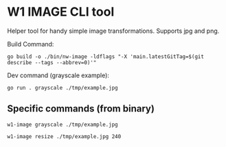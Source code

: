 # W1 IMAGE CLI tool

Helper tool for handy simple image transformations.
Supports jpg and png.

Build Command:

`go build -o ./bin/nw-image -ldflags "-X 'main.latestGitTag=$(git describe --tags --abbrev=0)'"`

Dev command (grayscale example):

`go run . grayscale ./tmp/example.jpg`

## Specific commands (from binary)

`w1-image grayscale ./tmp/example.jpg`

`w1-image resize ./tmp/example.jpg 240`
